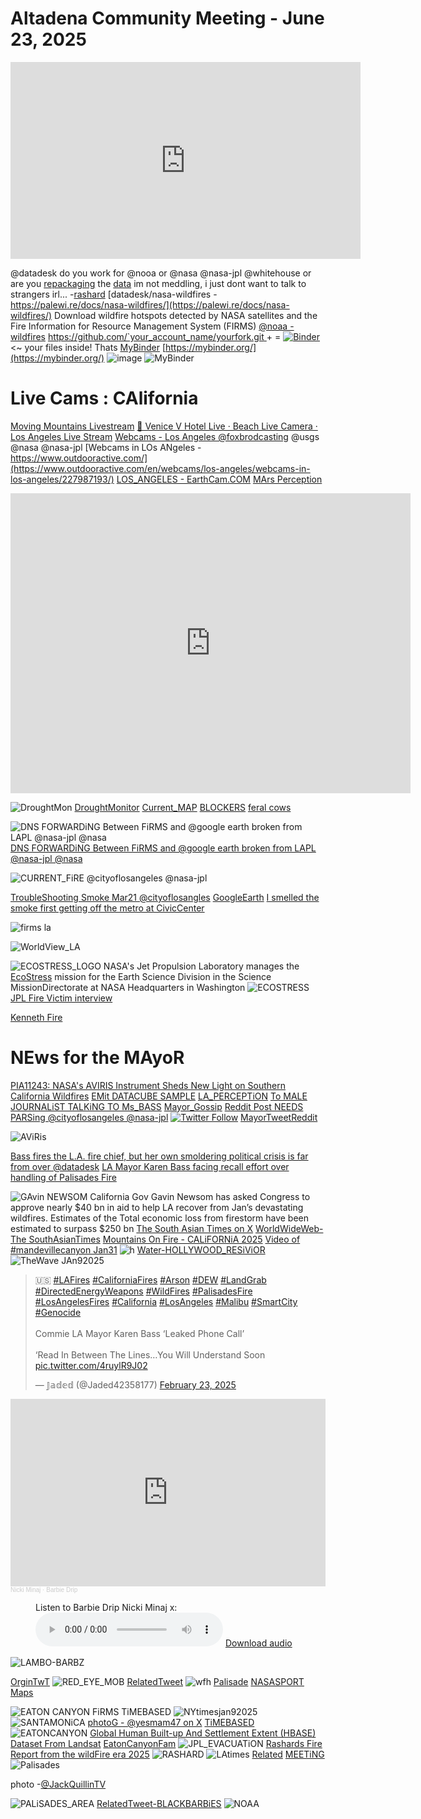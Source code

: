 
# Altadena Community Meeting - June 23, 2025
<iframe width="560" height="315" src="https://www.youtube.com/embed/MJ2f8nb_J5w?si=8cgfiFw40ZIstVzQ" title="YouTube video player" frameborder="0" allow="accelerometer; autoplay; clipboard-write; encrypted-media; gyroscope; picture-in-picture; web-share" referrerpolicy="strict-origin-when-cross-origin" allowfullscreen></iframe>

@datadesk do you work for @nooa or @nasa @nasa-jpl @whitehouse or are you [repackaging](https://www.nasa.gov/nasa-brand-center/brand-guidelines/) the [data](https://www.cia.gov/readingroom/home) im not meddling, i just dont want to talk to strangers irl... -[rashard](https://rashardmro.github.io/mybinder/)
[datadesk/nasa-wildfires - https://palewi.re/docs/nasa-wildfires/](https://palewi.re/docs/nasa-wildfires/) Download wildfire hotspots detected by NASA satellites and the Fire Information for Resource Management System (FIRMS) [@noaa -wildfires](https://github.com/datadesk/noaa-wildfires) [https://github.com/`your_account_name/yourfork.git ](https://github.com/moonlover404/nasa-wildfires.git) + 
= [![Binder](https://mybinder.org/badge_logo.svg)](https://mybinder.org/v2/gh/ThakaRashard/rashardmro.git/HEAD) <~ your files inside! Thats [MyBinder](https://rashardmro.github.io/mybinder/) [https://mybinder.org/](https://mybinder.org/)
![image](https://github.com/user-attachments/assets/e5e20877-7f94-443e-b786-6856ae75c4d4)
![MyBinder](https://mybinder.org/static/logo.svg?v=fe52c40adc69454ba7536393f76ebd715e5fb75f5feafe16a27c47483eabf3311c14ed9fda905c49915d6dbf369ae68fb855a40dd05489a7b9542a9ee532e92b)



# Live Cams : CAlifornia
[Moving Mountains Livestream](https://www.metabolicstudio.org/live-streaming)
[🔴 Venice V Hotel Live · Beach Live Camera · Los Angeles Live Stream](https://www.youtube.com/watch?v=3LXQWU67Ufk)
[Webcams - Los Angeles @foxbrodcasting](https://www.fox10phoenix.com/webcams-los-angeles) @usgs @nasa @nasa-jpl 
[Webcams in LOs ANgeles - https://www.outdooractive.com/](https://www.outdooractive.com/en/webcams/los-angeles/webcams-in-los-angeles/227987193/) [LOS_ANGELES - EarthCam.COM](https://www.earthcam.com/search/ft_search.php?s1=1&term=los+angeles&x=78&y=4) [MArs Perception](https://x.com/RicoThaka/status/1886911203743842619)

<iframe src="https://archive.org/embed/136339277" width="640" height="480" frameborder="0" webkitallowfullscreen="true" mozallowfullscreen="true" allowfullscreen></iframe>

![DroughtMon](https://pbs.twimg.com/media/GiWG1hjbMAA55ug?format=jpg&name=large)
[DroughtMonitor](https://x.com/RicoThaka/status/1884060535731486825) [Current_MAP](https://droughtmonitor.unl.edu/CurrentMap.aspx) [BLOCKERS](https://x.com/RicoThaka/status/1894472734186639522) [feral cows](https://x.com/RicoThaka/status/1886555588576076209)

![DNS FORWARDiNG Between FiRMS and @google earth broken from LAPL @nasa-jpl @nasa](https://pbs.twimg.com/media/GmlWQ3naEAMkbz5?format=jpg&name=large)
[DNS FORWARDiNG Between FiRMS and @google earth broken from LAPL @nasa-jpl @nasa](https://x.com/RicoThaka/status/1903147179067515303)

![CURRENT_FiRE @cityoflosangeles @nasa-jpl](https://pbs.twimg.com/media/GmlYGUraEAEqqUG?format=jpg&name=large)

[TroubleShooting Smoke Mar21 @cityoflosangles](https://x.com/RicoThaka/status/1903149248595759418) [GoogleEarth](https://x.com/RicoThaka/status/1903147179067515303) [I smelled the smoke first getting off the metro at CivicCenter](https://x.com/RicoThaka/status/1903149248595759418)


![firms la](https://pbs.twimg.com/media/GmlX5A4bkAA6_gd?format=jpg&name=large)

![WorldView_LA](https://pbs.twimg.com/media/Gjn6wpkasAAH_xD?format=jpg&name=large)

![ECOSTRESS_LOGO](https://ecostress.jpl.nasa.gov/logo.png)
 NASA's Jet Propulsion Laboratory manages the [EcoStress](https://x.com/RicoThaka/status/1882206772829766132) mission for the Earth Science Division in the Science MissionDirectorate at NASA Headquarters in Washington
![ECOSTRESS](https://ecostress.jpl.nasa.gov/downloads/gallery/wildfire/00134_Wildfire_LA_area.png)
[JPL Fire Victim interview](https://youtu.be/HrJl3sBOUo4?si=RxPGyj7hfKLXQepA)

[Kenneth Fire](https://x.com/thakasartu/status/1878981359525650928)

# NEws for the MAyoR 
[PIA11243: NASA's AVIRIS Instrument Sheds New Light on Southern California Wildfires](https://x.com//status/1901712206443737569) [EMit DATACUBE SAMPLE](https://x.com//status/1901710981929255183) [LA_PERCEPTiON](https://x.com//status/1901706756587470848) [To MALE JOURNALiST TALKiNG TO Ms_BASS](https://x.com//status/1901704230639214839) [Mayor_Gossip](https://x.com//status/1901703421167800712) [Reddit Post NEEDS PARSing @cityoflosangeles @nasa-jpl](https://x.com//status/1901702469522174261) [![Twitter Follow](https://img.shields.io/badge/Social-RepKamlagerDove__-blue?style=social&logo=X)](https://twitter.com/RepKamlagerDove) [MayorTweetReddit](https://x.com//status/1901701917367251296)

![AViRis](https://photojournal.jpl.nasa.gov/jpegMod/PIA11243_modest.jpg)

[Bass fires the L.A. fire chief, but her own smoldering political crisis is far from over @datadesk](https://www.latimes.com/california/story/2025-02-21/bass-fires-the-l-a-fure-chief-but-her-own-smoldering-political-crisis-is-far-from-over) [LA Mayor Karen Bass facing recall effort over handling of Palisades Fire](https://abc7.com/post/los-angeles-mayor-karen-bass-facing-recall-effort-handling-palisades-fire/16011643/)



![GAvin NEWSOM](https://pbs.twimg.com/media/GkhrgsCXcAAMsGx?format=jpg&name=medium)
California Gov Gavin Newsom has asked Congress to approve nearly $40 bn in aid to help LA recover from Jan’s devastating wildfires. Estimates of the Total economic loss from firestorm have been estimated to surpass $250 bn [The South Asian Times on X](https://x.com/TheSATimes/status/1893882483772358798) [WorldWideWeb-The SouthAsianTimes](https://www.thesouthasiantimes.info/)
[Mountains On Fire - CALiFORNiA 2025](https://x.com/selamolurm/status/1884319173649785335) [Video of #mandevillecanyon Jan31](https://x.com/BobRusbuldt/status/1885347275615944973)
![h](https://pbs.twimg.com/media/GkrAkPQXgAA8Q1k?format=jpg&name=large)
[Water-HOLLYWOOD_RESiViOR](https://x.com/RicoThaka/status/1894538435429634256)
![TheWave JAn92025](https://pbs.twimg.com/media/GhSTJruasAAKFpe?format=png&name=4096x4096)

<blockquote class="twitter-tweet" data-media-max-width="560"><p lang="en" dir="ltr">🇺🇸 <a href="https://twitter.com/hashtag/LAFires?src=hash&amp;ref_src=twsrc%5Etfw">#LAFires</a> <a href="https://twitter.com/hashtag/CaliforniaFires?src=hash&amp;ref_src=twsrc%5Etfw">#CaliforniaFires</a> <a href="https://twitter.com/hashtag/Arson?src=hash&amp;ref_src=twsrc%5Etfw">#Arson</a> <a href="https://twitter.com/hashtag/DEW?src=hash&amp;ref_src=twsrc%5Etfw">#DEW</a> <a href="https://twitter.com/hashtag/LandGrab?src=hash&amp;ref_src=twsrc%5Etfw">#LandGrab</a> <a href="https://twitter.com/hashtag/DirectedEnergyWeapons?src=hash&amp;ref_src=twsrc%5Etfw">#DirectedEnergyWeapons</a> <a href="https://twitter.com/hashtag/WildFires?src=hash&amp;ref_src=twsrc%5Etfw">#WildFires</a> <a href="https://twitter.com/hashtag/PalisadesFire?src=hash&amp;ref_src=twsrc%5Etfw">#PalisadesFire</a> <a href="https://twitter.com/hashtag/LosAngelesFires?src=hash&amp;ref_src=twsrc%5Etfw">#LosAngelesFires</a> <a href="https://twitter.com/hashtag/California?src=hash&amp;ref_src=twsrc%5Etfw">#California</a> <a href="https://twitter.com/hashtag/LosAngeles?src=hash&amp;ref_src=twsrc%5Etfw">#LosAngeles</a> <a href="https://twitter.com/hashtag/Malibu?src=hash&amp;ref_src=twsrc%5Etfw">#Malibu</a> <a href="https://twitter.com/hashtag/SmartCity?src=hash&amp;ref_src=twsrc%5Etfw">#SmartCity</a> <a href="https://twitter.com/hashtag/Genocide?src=hash&amp;ref_src=twsrc%5Etfw">#Genocide</a> <br><br>Commie LA Mayor Karen Bass ‘Leaked Phone Call’<br><br>‘Read In Between The Lines…You Will Understand Soon <a href="https://t.co/4ruylR9J02">pic.twitter.com/4ruylR9J02</a></p>&mdash; 𝕁𝕒𝕕𝕖𝕕 (@Jaded42358177) <a href="https://twitter.com/Jaded42358177/status/1893625908436607336?ref_src=twsrc%5Etfw">February 23, 2025</a></blockquote> <script async src="https://platform.twitter.com/widgets.js" charset="utf-8"></script>

<iframe width="100%" height="300" scrolling="no" frameborder="no" allow="autoplay" src="https://w.soundcloud.com/player/?url=https%3A//api.soundcloud.com/tracks/1192830019&color=%23ff5500&auto_play=false&hide_related=false&show_comments=true&show_user=true&show_reposts=false&show_teaser=true&visual=true"></iframe><div style="font-size: 10px; color: #cccccc;line-break: anywhere;word-break: normal;overflow: hidden;white-space: nowrap;text-overflow: ellipsis; font-family: Interstate,Lucida Grande,Lucida Sans Unicode,Lucida Sans,Garuda,Verdana,Tahoma,sans-serif;font-weight: 100;"><a href="https://soundcloud.com/youngmoneybarbie" title="Nicki Minaj" target="_blank" style="color: #cccccc; text-decoration: none;">Nicki Minaj</a> · <a href="https://soundcloud.com/youngmoneybarbie/barbie-drip" title="Barbie Drip" target="_blank" style="color: #cccccc; text-decoration: none;">Barbie Drip</a></div>
<figure>
  <figcaption>Listen to Barbie Drip Nicki Minaj x:</figcaption>
  <audio controls src="https://archive.org/download/nicki-minaj-barbie-drip/Nicki%20Minaj-Barbie%20Drip.mp3"></audio>
  <a href="https://archive.org/download/nicki-minaj-barbie-drip/Nicki%20Minaj-Barbie%20Drip.mp3"> Download audio </a>
</figure>


![LAMBO-BARBZ](https://pbs.twimg.com/media/GhHpnQoXgAAXH2y?format=jpg&name=large)

[OrginTwT](https://x.com/PribicevicU/status/1878539382887428451)
![RED_EYE_MOB](https://pbs.twimg.com/media/GhCM6FcbgAAEZrw?format=jpg&name=large)
[RelatedTweet](https://x.com/RicoThaka/status/1878152678494089716)
![wfh](https://pbs.twimg.com/media/GgvLKJobsAAnos3?format=jpg&name=large)
[Palisade](https://x.com/RicoThaka/status/1876817416170127696)
[NASASPORT](https://x.com/RicoThaka/status/1876831935328100762)
[Maps](https://x.com/RicoThaka/status/1887580496147976686)

![EATON CANYON FiRMS TiMEBASED](https://pbs.twimg.com/media/Gg4PJykaMAAA5tg?format=jpg&name=large)
![NYtimesjan92025](https://pbs.twimg.com/media/GhSTLeOaoAANDoB?format=png&name=4096x4096)
![SANTAMONiCA](https://pbs.twimg.com/media/GguVa4Aa0AAM_4r?format=jpg&name=large) [photoG - @yesmam47 on X](https://x.com/yesmam47/status/1876758277637165094) [TiMEBASED](https://x.com/RicoThaka/status/1877455333557187005)
![EATONCANYON](https://pbs.twimg.com/media/GhR9ohKbgAAWX35?format=jpg&name=large)
[Global Human Built-up And Settlement Extent (HBASE) Dataset From Landsat](https://www.earthdata.nasa.gov/data/catalog/sedac-ciesin-sedac-ulandsat-hbase-v1-1.00)
[EatonCanyonFam](https://x.com/OC_Scanner/status/1878298424417689892)
![JPL_EVACUATiON](https://pbs.twimg.com/media/GhSTNU5bsAAlbSd?format=png&name=small)
[Rashards Fire Report from the wildFire era 2025](https://x.com/RicoThaka/status/1881776470907076747)
![RASHARD](https://pbs.twimg.com/media/GhmX2EaaQAA7sTN?format=jpg&name=large)
![LAtimes](https://pbs.twimg.com/media/GhSTKXibYAA0Wz3?format=png&name=4096x4096) [Related](https://x.com/RicoThaka/status/1879288922599231571) [MEETiNG](https://x.com/RicoThaka/status/1879252141736702153)
![Palisades](https://pbs.twimg.com/media/Ggv0mFyXEAA0gs-?format=jpg&name=medium)

photo -[@JackQuillinTV](https://x.com/JackQuillinTV)

![PALiSADES_AREA](https://pbs.twimg.com/media/GjEDTfUbsAAmo3X?format=jpg&name=large) [RelatedTweet-BLACKBARBiES](https://x.com/RicoThaka/status/1887293510275244375)
![NOAA](https://pbs.twimg.com/media/GhRxnXkbEAAWXiS?format=jpg&name=large)
